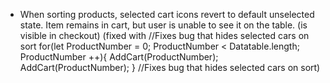 * When sorting products, selected cart icons revert to default unselected state. Item remains in cart, but user is unable to see it on the table. (is visible in checkout) (fixed with     //Fixes bug that hides selected cars on sort
    for(let ProductNumber = 0; ProductNumber < Datatable.length; ProductNumber ++){
        AddCart(ProductNumber);
        AddCart(ProductNumber);
    }
    //Fixes bug that hides selected cars on sort)